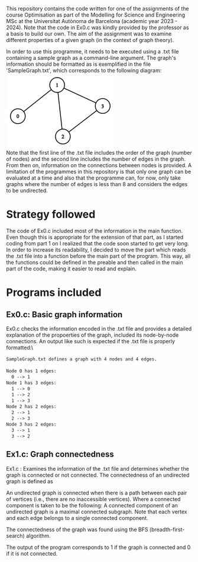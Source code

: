 This repository contains the code written for one of the assignments of the course Optimisation as part of the Modelling for Science and Engineering MSc at the Universitat Autònoma de Barcelona (academic year 2023 - 2024). Note that the code in Ex0.c was kindly provided by the professor as a basis to build our own. The aim of the assignment was to examine different properties of a given graph (in the context of graph theory).

In order to use this programme, it needs to be executed using a .txt file containing a sample graph as a command-line argument. The graph's information should be formatted as is exemplified in the file 'SampleGraph.txt', which corresponds to the following diagram:\
![Alt text](SampleGraphDiagram.png?raw=true "Sample graph's diagram")\
Note that the first line of the .txt file includes the order of the graph (number of nodes) and the second line includes the number of edges in the graph. From then on, information on the connections between nodes is provided. A limitation of the programmes in this repository is that only one graph can be evaluated at a time and also that the programme can, for now, only take graphs where the number of edges is less than 8 and considers the edges to be undirected.

# Strategy followed
[comment]: <> (BFS implementation explanation)

The code of Ex0.c included most of the information in the main function. Even though this is appropriate for the extension of that part, as I started coding from part 1 on I realized that the code soon started to get very long. In order to increase its readability, I decided to move the part which reads the .txt file into a function before the main part of the program. This way, all the functions could be defined in the preable and then called in the main part of the code, making it easier to read and explain.





# Programs included
## Ex0.c: Basic graph information
Ex0.c checks the information encoded in the .txt file and provides a detailed explanation of the propoerties of the graph, included its node-by-node connections. An output like such is expected if the .txt file is properly formatted:\
```
SampleGraph.txt defines a graph with 4 nodes and 4 edges.

Node 0 has 1 edges:
  0 --> 1
Node 1 has 3 edges:
  1 --> 0
  1 --> 2
  1 --> 3
Node 2 has 2 edges:
  2 --> 1
  2 --> 3
Node 3 has 2 edges:
  3 --> 1
  3 --> 2
```





## Ex1.c: Graph connectedness
Ex1.c : Examines the information of the .txt file and determines whether the graph is connected or not connected. The connectedness of an undirected graph is defined as

[comment]: <> (Here is the definition of connectedness)

An undirected graph is connected when there is a path between each pair of vertices (i.e., there are no inaccessible vertices).
Where a connected component is taken to be the following:
A connected component of an undirected graph is a maximal connected subgraph. Note that each vertex and each edge belongs to a single connected component.

The connectedness of the graph was found using the BFS (breadth-first-search) algorithm.

The output of the program corresponds to 1 if the graph is connected and 0 if it is not connected.


